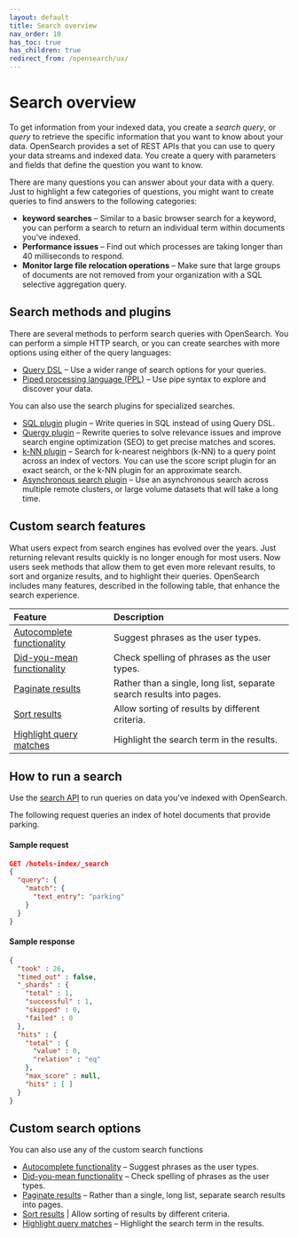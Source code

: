 ```yaml
---
layout: default
title: Search overview
nav_order: 10
has_toc: true
has_children: true
redirect_from: /opensearch/ux/
---
```


# Search overview

To get information from your indexed data, you create a *search query*, or *query* to retrieve the specific information that you want to know about your data. OpenSearch provides a set of REST APIs that you can use to query your data streams and indexed data. You create a query with parameters and fields that define the question you want to know.

There are many questions you can answer about your data with a query. Just to highlight a few categories of questions, you might want to create queries to find answers to the following categories:

* **keyword searches** – Similar to a basic browser search for a keyword, you can perform a search to return an individual term within documents you've indexed.
* **Performance issues** – Find out which processes are taking longer than 40 milliseconds to respond.
* **Monitor large file relocation operations** – Make sure that large groups of documents are not removed from your organization with a SQL selective aggregation query.

## Search methods and plugins

There are several methods to perform search queries with OpenSearch. You can perform a simple HTTP search, or you can create searches with more options using either of the query languages:
* [Query DSL]({{site.url}}{{site.baseurl}}/query-dsl/index) – Use a wider range of search options for your queries.
* [Piped processing language (PPL)]({{site.url}}{{site.baseurl}}/search-plugins/sql/ppl/index/) – Use pipe syntax to explore and discover your data.

You can also use the search plugins for specialized searches.

* [SQL plugin]({{site.url}}{{site.baseurl}}/search-plugins/sql/index) plugin – Write queries in SQL instead of using Query DSL.
* [Quergy plugin]({{site.url}}{{site.baseurl}}/search-plugins/quergy/index) – Rewrite queries to solve relevance issues and improve search engine optimization (SEO) to get precise matches and scores.
* [k-NN plugin]({{site.url}}{{site.baseurl}}/search-plugins/quergy/index)  – Search for k-nearest neighbors (k-NN) to a query point across an index of vectors. You can use the score script plugin for an exact search, or the k-NN plugin for an approximate search.
* [Asynchronous search plugin]({{site.url}}{{site.baseurl}}/search-plugins/async/index/)  – Use an asynchronous search across multiple remote clusters, or large volume datasets that will take a long time.

## Custom search features

What users expect from search engines has evolved over the years. Just returning relevant results quickly is no longer enough for most users. Now users seek methods that allow them to get even more relevant results, to sort and organize results, and to highlight their queries. OpenSearch includes many features, described in the following table, that enhance the search experience.

Feature | Description
:--- | :---
[Autocomplete functionality]({{site.url}}{{site.baseurl}}/opensearch/search/autocomplete) | Suggest phrases as the user types.
[Did-you-mean functionality]({{site.url}}{{site.baseurl}}/opensearch/search/autocomplete) | Check spelling of phrases as the user types.
[Paginate results]({{site.url}}{{site.baseurl}}/opensearch/search/paginate) | Rather than a single, long list, separate search results into pages.
[Sort results]({{site.url}}{{site.baseurl}}/opensearch/search/sort) | Allow sorting of results by different criteria.
[Highlight query matches]({{site.url}}{{site.baseurl}}/opensearch/search/highlight) | Highlight the search term in the results.

## How to run a search

Use the [search API]({{site.url}}{{site.baseurl}}/api-reference/search/) to run queries on data you've indexed with OpenSearch.

The following request queries an index of hotel documents that provide parking.

#### Sample request

```json
GET /hotels-index/_search
{
  "query": {
    "match": {
      "text_entry": "parking"
    }
  }
}
```

#### Sample response

```json
{
  "took" : 26,
  "timed_out" : false,
  "_shards" : {
    "total" : 1,
    "successful" : 1,
    "skipped" : 0,
    "failed" : 0
  },
  "hits" : {
    "total" : {
      "value" : 0,
      "relation" : "eq"
    },
    "max_score" : null,
    "hits" : [ ]
  }
}
```


## Custom search options

You can also use any of the custom search functions 

* [Autocomplete functionality]({{site.url}}{{site.baseurl}}/opensearch/search/autocomplete) – Suggest phrases as the user types.
* [Did-you-mean functionality]({{site.url}}{{site.baseurl}}/opensearch/search/autocomplete) – Check spelling of phrases as the user types.
* [Paginate results]({{site.url}}{{site.baseurl}}/opensearch/search/paginate) – Rather than a single, long list, separate search results into pages.
* [Sort results]({{site.url}}{{site.baseurl}}/opensearch/search/sort) | Allow sorting of results by different criteria.
* [Highlight query matches]({{site.url}}{{site.baseurl}}/opensearch/search/highlight) – Highlight the search term in the results.

